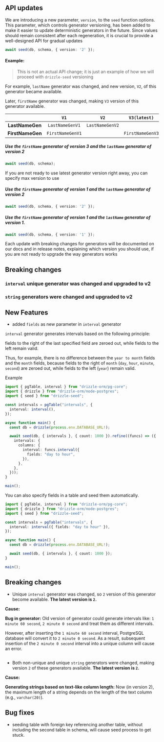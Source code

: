 ## API updates

We are introducing a new parameter, `version`, to the `seed` function options. This parameter, which controls generator versioning, has been added to make it easier to update deterministic generators in the future. Since values should remain consistent after each regeneration, it is crucial to provide a well-designed API for gradual updates

```ts
await seed(db, schema, { version: '2' });
```

#### Example:

> This is not an actual API change; it is just an example of how we will proceed with `drizzle-seed` versioning

For example, `lastName` generator was changed, and new version, `V2`, of this generator became available.

Later, `firstName` generator was changed, making `V3` version of this generator available.

|                  |       `V1`       |      `V2`       |   `V3(latest)`   |
| :--------------: | :--------------: | :-------------: | :--------------: |
| **LastNameGen**  | `LastNameGenV1`  | `LastNameGenV2` |                  |
| **FirstNameGen** | `FirstNameGenV1` |                 | `FirstNameGenV3` |


##### Use the `firstName` generator of version 3 and the `lastName` generator of version 2
```ts
await seed(db, schema);
```

If you are not ready to use latest generator version right away, you can specify max version to use

##### Use the `firstName` generator of version 1 and the `lastName` generator of version 2
```ts
await seed(db, schema, { version: '2' });
```

##### Use the `firstName` generator of version 1 and the `lastName` generator of version 1.
```ts
await seed(db, schema, { version: '1' });
```

Each update with breaking changes for generators will be documented on our docs and in release notes, explaining which version you should use, if you are not ready to upgrade the way generators works

## Breaking changes

### `interval` unique generator was changed and upgraded to v2
### `string` generators were changed and upgraded to v2

## New Features

- added `fields` as new parameter in `interval` generator

`interval` generator generates intervals based on the following principle:

fields to the right of the last specified field are zeroed out, while fields to the left remain valid.

Thus, for example, there is no difference between the `year to month` fields and the `month` fields, because fields to the right of `month` (`day`, `hour`, `minute`, `second`) are zeroed out, while fields to the left (`year`) remain valid.

Example

```ts
import { pgTable, interval } from "drizzle-orm/pg-core";
import { drizzle } from "drizzle-orm/node-postgres";
import { seed } from "drizzle-seed";

const intervals = pgTable("intervals", {
  interval: interval(),
});

async function main() {
  const db = drizzle(process.env.DATABASE_URL!);

  await seed(db, { intervals }, { count: 1000 }).refine((funcs) => ({
    intervals: {
      columns: {
        interval: funcs.interval({
          fields: "day to hour",
        }),
      },
    },
  }));
}

main();
```

You can also specify fields in a table and seed them automatically.

```ts
import { pgTable, interval } from "drizzle-orm/pg-core";
import { drizzle } from "drizzle-orm/node-postgres";
import { seed } from "drizzle-seed";

const intervals = pgTable("intervals", {
  interval: interval({ fields: "day to hour" }),
});

async function main() {
  const db = drizzle(process.env.DATABASE_URL!);

  await seed(db, { intervals }, { count: 1000 });
}

main();
```

## Breaking changes

- Unique `interval` generator was changed, so `2` version of this generator become available. **The latest version is `2`.**

**Cause:**

**Bug in generator:**
Old version of generator could generate intervals like: `1 minute 60 second`, `2 minute 0 second` and treat them as different intervals.

However, after inserting the `1 minute 60 second` interval, PostgreSQL database will convert it to `2 minute 0 second`. As a result, subsequent insertion of the `2 minute 0 second` interval into a unique column will cause an error.

##

- Both non-unique and unique `string` generators were changed, making version `2` of these generators available. **The latest version is `2`.**

**Cause:**

**Generating strings based on text-like column length:**
Now (in version 2), the maximum length of a string depends on the length of the text column (e.g., `varchar(20)`).

## Bug fixes
- seeding table with foreign key referencing another table, without including the second table in schema, will cause seed process to get stuck.